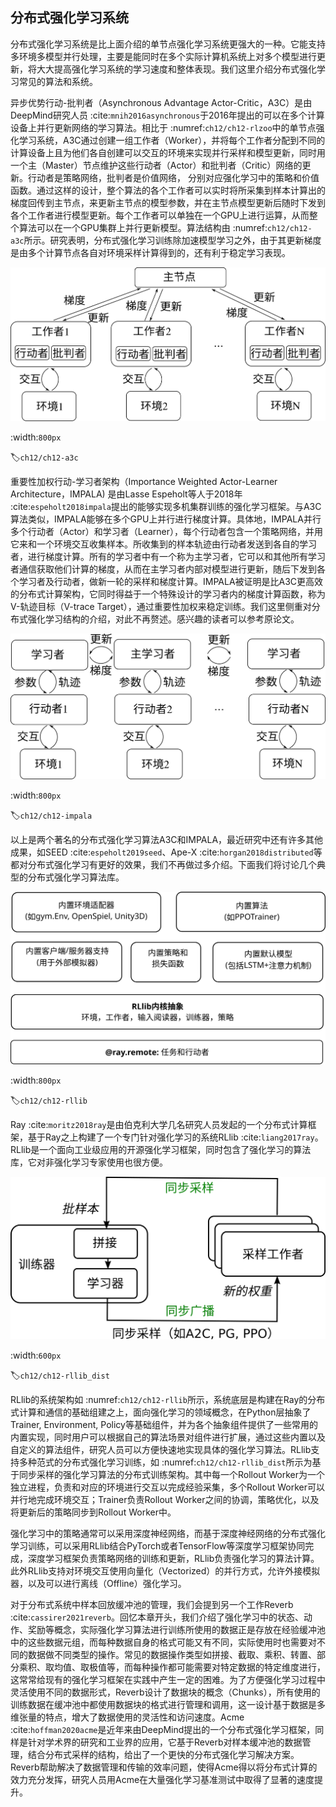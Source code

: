 ## 分布式强化学习系统

分布式强化学习系统是比上面介绍的单节点强化学习系统更强大的一种。它能支持多环境多模型并行处理，主要是能同时在多个实际计算机系统上对多个模型进行更新，将大大提高强化学习系统的学习速度和整体表现。我们这里介绍分布式强化学习常见的算法和系统。

异步优势行动-批判者（Asynchronous Advantage Actor-Critic，A3C）是由DeepMind研究人员 :cite:`mnih2016asynchronous`于2016年提出的可以在多个计算设备上并行更新网络的学习算法。相比于 :numref:`ch12/ch12-rlzoo`中的单节点强化学习系统，A3C通过创建一组工作者（Worker），并将每个工作者分配到不同的计算设备上且为他们各自创建可以交互的环境来实现并行采样和模型更新，同时用一个主（Master）节点维护这些行动者（Actor）和批判者（Critic）网络的更新。行动者是策略网络，批判者是价值网络， 分别对应强化学习中的策略和价值函数。通过这样的设计，整个算法的各个工作者可以实时将所采集到样本计算出的梯度回传到主节点，来更新主节点的模型参数，并在主节点模型更新后随时下发到各个工作者进行模型更新。每个工作者可以单独在一个GPU上进行运算，从而整个算法可以在一个GPU集群上并行更新模型。算法结构由 :numref:`ch12/ch12-a3c`所示。研究表明，分布式强化学习训练除加速模型学习之外，由于其更新梯度是由多个计算节点各自对环境采样计算得到的，还有利于稳定学习表现。

![A3C分布式算法架构](../img/ch12/ch12-a3c.png)

:width:`800px`

:label:`ch12/ch12-a3c`

重要性加权行动-学习者架构（Importance Weighted Actor-Learner Architecture，IMPALA) 是由Lasse Espeholt等人于2018年 :cite:`espeholt2018impala`提出的能够实现多机集群训练的强化学习框架。与A3C算法类似，IMPALA能够在多个GPU上并行进行梯度计算。具体地，IMPALA并行多个行动者（Actor）和学习者（Learner），每个行动者包含一个策略网络，并用它来和一个环境交互收集样本。所收集到的样本轨迹由行动者发送到各自的学习者，进行梯度计算。所有的学习者中有一个称为主学习者，它可以和其他所有学习者通信获取他们计算的梯度，从而在主学习者内部对模型进行更新，随后下发到各个学习者及行动者，做新一轮的采样和梯度计算。IMPALA被证明是比A3C更高效的分布式计算架构，它同时得益于一个特殊设计的学习者内的梯度计算函数，称为V-轨迹目标（V-trace Target），通过重要性加权来稳定训练。我们这里侧重对分布式强化学习结构的介绍，对此不再赘述。感兴趣的读者可以参考原论文。

![IMPALA分布式算法架构](../img/ch12/ch12-impala.png)

:width:`800px`

:label:`ch12/ch12-impala`

以上是两个著名的分布式强化学习算法A3C和IMPALA，最近研究中还有许多其他成果，如SEED :cite:`espeholt2019seed`、Ape-X :cite:`horgan2018distributed`等都对分布式强化学习有更好的效果，我们不再做过多介绍。下面我们将讨论几个典型的分布式强化学习算法库。

![RLlib系统架构](../img/ch12/ch12-rllib-arch.svg)

:width:`800px`

:label:`ch12/ch12-rllib`

Ray :cite:`moritz2018ray`是由伯克利大学几名研究人员发起的一个分布式计算框架，基于Ray之上构建了一个专门针对强化学习的系统RLlib :cite:`liang2017ray`。RLlib是一个面向工业级应用的开源强化学习框架，同时包含了强化学习的算法库，它对非强化学习专家使用也很方便。

![RLlib分布式训练](../img/ch12/ch12-rllib-distributed.png)

:width:`600px`

:label:`ch12/ch12-rllib_dist`

RLlib的系统架构如 :numref:`ch12/ch12-rllib`所示，系统底层是构建在Ray的分布式计算和通信的基础组建之上，面向强化学习的领域概念，在Python层抽象了Trainer, Environment, Policy等基础组件，并为各个抽象组件提供了一些常用的内置实现，同时用户可以根据自己的算法场景对组件进行扩展，通过这些内置以及自定义的算法组件，研究人员可以方便快速地实现具体的强化学习算法。RLlib支持多种范式的分布式强化学习训练，如 :numref:`ch12/ch12-rllib_dist`所示为基于同步采样的强化学习算法的分布式训练架构。其中每一个Rollout Worker为一个独立进程，负责和对应的环境进行交互以完成经验采集，多个Rollout Worker可以并行地完成环境交互；Trainer负责Rollout Worker之间的协调，策略优化，以及将更新后的策略同步到Rollout Worker中。

强化学习中的策略通常可以采用深度神经网络，而基于深度神经网络的分布式强化学习训练，可以采用RLlib结合PyTorch或者TensorFlow等深度学习框架协同完成，深度学习框架负责策略网络的训练和更新，RLlib负责强化学习的算法计算。此外RLlib支持对环境交互使用向量化（Vectorized）的并行方式，允许外接模拟器，以及可以进行离线（Offline）强化学习。

对于分布式系统中样本回放缓冲池的管理，我们会提到另一个工作Reverb :cite:`cassirer2021reverb`。回忆本章开头，我们介绍了强化学习中的状态、动作、奖励等概念，实际强化学习算法进行训练所使用的数据正是存放在经验缓冲池中的这些数据元组，而每种数据自身的格式可能又有不同，实际使用时也需要对不同的数据做不同类型的操作。常见的数据操作类型如拼接、截取、乘积、转置、部分乘积、取均值、取极值等，而每种操作都可能需要对特定数据的特定维度进行，这常常给现有的强化学习框架在实践中产生一定的困难。为了方便强化学习过程中灵活使用不同的数据形式，Reverb设计了数据块的概念（Chunks），所有使用的训练数据在缓冲池中都使用数据块的格式进行管理和调用，这一设计基于数据是多维张量的特点，增大了数据使用的灵活性和访问速度。Acme :cite:`hoffman2020acme`是近年来由DeepMind提出的一个分布式强化学习框架，同样是针对学术界的研究和工业界的应用，它基于Reverb对样本缓冲池的数据管理，结合分布式采样的结构，给出了一个更快的分布式强化学习解决方案。Reverb帮助解决了数据管理和传输的效率问题，使得Acme得以将分布式计算的效力充分发挥，研究人员用Acme在大量强化学习基准测试中取得了显著的速度提升。